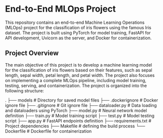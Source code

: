 # End-to-End MLOps Project

This repository contains an end-to-end Machine Learning Operations (MLOps) project for the classification of iris flowers using the famous Iris dataset. The project is built using PyTorch for model training, FastAPI for API development, Uvicorn as the server, and Docker for containerization.

## Project Overview

The main objective of this project is to develop a machine learning model for the classification of iris flowers based on their features, such as sepal length, sepal width, petal length, and petal width. The project also focuses on implementing a complete MLOps pipeline, including model training, testing, serving, and containerization. The project is organized into the following structure:

.
├── models                # Directory for saved model files
├── .dockerignore         # Docker ignore file
├── .gitignore            # Git ignore file
├── dataloader.py         # Data loading and dataloaders using PyTorch
├── model.py              # Neural network model definition
├── train.py              # Model training script
├── test.py               # Model testing script
├── app.py                # FastAPI endpoints definition
├── requirements.txt      # Project dependencies
├── Makefile              # defining the build process
└── Dockerfile            # Dockerfile for containerization

